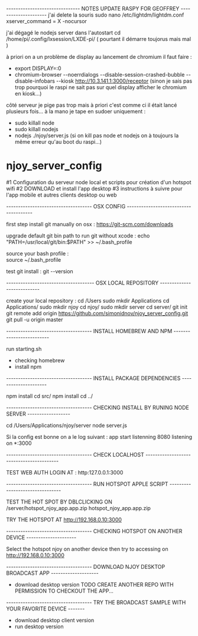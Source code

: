 ------------------------------- NOTES UPDATE RASPY FOR GEOFFREY ---------------------
j'ai delete la souris 
sudo nano /etc/lightdm/lightdm.conf
xserver_command = X -nocursor

j'ai dégagé le nodejs server dans l'autostart
cd /home/pi/.config/lxsession/LXDE-pi/
( pourtant il démarre toujorus mais mal )

à priori on a un problème de display au lancement de chromium il faut faire :
- export DISPLAY=:0
- chromium-browser --noerrdialogs --disable-session-crashed-bubble --disable-infobars --kiosk http://10.3.141.1:3000/receptor
(sinon je sais pas trop pourquoi le raspi ne sait pas sur quel display afficher le chromium en kiosk...)

côté serveur je pige pas trop mais à priori c'est comme ci il était lancé plusieurs fois...
à la mano je tape en sudoer uniquement :
- sudo killall node
- sudo killall nodejs
- nodejs ./njoy/server.js
(si on kill pas node et nodejs on à toujours la même erreur qu'au boot du raspi...)


# njoy_server_config
#1 Configuration du serveur node local et scripts pour création d'un hotspot wifi 
#2 DOWNLOAD et install l'app desktop
#3 instructions à suivre pour l'app mobile et autres clients desktop ou web

------------------------------------ OSX CONFIG --------------------------------------

first step install git manually on osx :
https://git-scm.com/downloads

upgrade default git bin path to run git without xcode :
echo "PATH=/usr/local/git/bin:\$PATH" >> ~/.bash_profile

source your bash profile :  
source ~/.bash_profile

test git install :
git --version

------------------------------------- OSX LOCAL REPOSITORY ---------------------------

create your local repository :
cd /Users 
sudo mkdir Applications
cd Applications/
sudo mkdir njoy
cd njoy/
sudo mkdir server
cd server/
git init
git remote add origin https://github.com/simonidnov/njoy_server_config.git
git pull -u origin master

------------------------------------ INSTALL HOMEBREW AND NPM -------------------------

run starting.sh
- checking homebrew
- install npm

------------------------------------ INSTALL PACKAGE DEPENDENCIES ---------------------

npm install
cd src/
npm install
cd ../

------------------------------------ CHECKING INSTALL BY RUNING NODE SERVER ------------------

cd /Users/Applications/njoy/server
node server.js

Si la config est bonne on a le log suivant :
app start listenning  8080
listening on *:3000

------------------------------------ CHECK LOCALHOST -----------------------------------------

TEST WEB AUTH LOGIN AT :
http:127.0.0.1:3000

------------------------------------ RUN HOTSPOT APPLE SCRIPT --------------------------------

TEST THE HOT SPOT BY DBLCLICKING ON /server/hotspot_njoy_app.app.zip
hotspot_njoy_app.app.zip

TRY THE HOTSPOT AT http://192.168.0.10:3000

------------------------------------ CHECKING HOTSPOT ON ANOTHER DEVICE ---------------------

Select the hotspot njoy on another device 
then try to accessing on http://192.168.0.10:3000

------------------------------------ DOWNLOAD NJOY DESKTOP BROADCAST APP --------------------

- download desktop version
TODO CREATE ANOTHER REPO WITH PERMISSION TO CHECKOUT THE APP...

------------------------------------ TRY THE BROADCAST SAMPLE WITH YOUR FAVORITE DEVICE -------

- download desktop client version
- run desktop version
